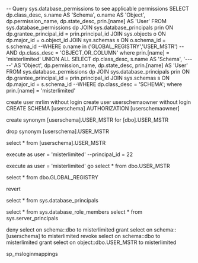 -- Query sys.database_permissions to see applicable permissions
SELECT dp.class_desc, s.name AS 'Schema', o.name AS 'Object', dp.permission_name, 
       dp.state_desc, prin.[name] AS 'User'
FROM sys.database_permissions dp
  JOIN sys.database_principals prin
    ON dp.grantee_principal_id = prin.principal_id
  JOIN sys.objects o
    ON dp.major_id = o.object_id
  JOIN sys.schemas s
    ON o.schema_id = s.schema_id
--WHERE o.name in ('GLOBAL_REGISTRY','USER_MSTR')
--  AND dp.class_desc = 'OBJECT_OR_COLUMN'
where prin.[name] = 'misterlimited'
UNION ALL
SELECT dp.class_desc, s.name AS 'Schema', '-----' AS 'Object', dp.permission_name, 
       dp.state_desc, prin.[name] AS 'User'
FROM sys.database_permissions dp
  JOIN sys.database_principals prin
    ON dp.grantee_principal_id = prin.principal_id
  JOIN sys.schemas s
    ON dp.major_id = s.schema_id
--WHERE dp.class_desc = 'SCHEMA';
where prin.[name] = 'misterlimited'



create user mrlim without login
create user userschemaowner without login
CREATE SCHEMA [userschema] AUTHORIZATION [userschemaowner]

create synonym [userschema].USER_MSTR for [dbo].USER_MSTR

drop synonym [userschema].USER_MSTR

select * from [userschema].USER_MSTR

execute as user = 'misterlimited' --principal_id = 22



execute as user = 'misterlimited'
go
select * from dbo.USER_MSTR

 select * from dbo.GLOBAL_REGISTRY

revert

select * from sys.database_principals

select * from sys.database_role_members
select * from sys.server_principals

deny select on schema::dbo to misterlimited
grant select on schema::[userschema] to misterlimited
revoke select on schema::dbo to misterlimited
grant select on object::dbo.USER_MSTR to misterlimited

sp_msloginmappings
